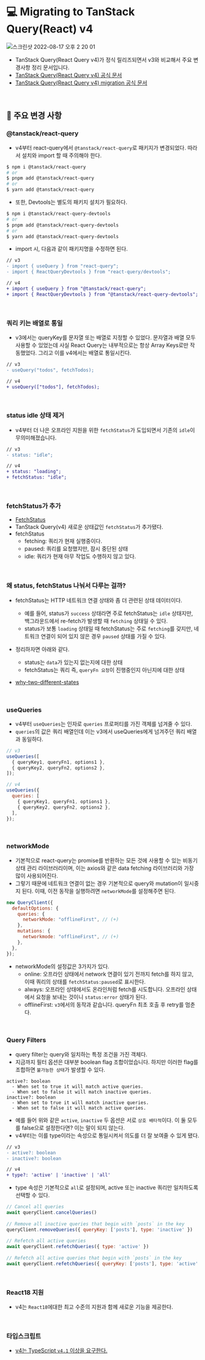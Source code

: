 # 💻 Migrating to TanStack Query(React) v4

![스크린샷 2022-08-17 오후 2 20 01](https://user-images.githubusercontent.com/64779472/185040681-2352e8c8-b2d7-40f7-893d-3ee2270904c9.png)

- TanStack Query(React Query v4)가 정식 릴리즈되면서 v3와 비교해서 주요 변경사항 정리 문서입니다.
- [TanStack Query(React Query v4) 공식 문서](https://tanstack.com/query/v4)
- [TanStack Query(React Query v4) migration 공식 문서](https://tanstack.com/query/v4/docs/framework/react/guides/migrating-to-react-query-4)

<br />

## 📃 주요 변경 사항

### @tanstack/react-query

- v4부터 react-query에서 `@tanstack/react-query`로 패키지가 변경되었다. 따라서 설치와 import 할 때 주의해야 한다.

```bash
$ npm i @tanstack/react-query
# or
$ pnpm add @tanstack/react-query
# or
$ yarn add @tanstack/react-query
```

- 또한, Devtools는 별도의 패키지 설치가 필요하다.

```bash
$ npm i @tanstack/react-query-devtools
# or
$ pnpm add @tanstack/react-query-devtools
# or
$ yarn add @tanstack/react-query-devtools
```

- import 시, 다음과 같이 패키지명을 수정하면 된다.

```diff
// v3
- import { useQuery } from "react-query";
- import { ReactQueryDevtools } from "react-query/devtools";

// v4
+ import { useQuery } from "@tanstack/react-query";
+ import { ReactQueryDevtools } from "@tanstack/react-query-devtools";
```

<br />

### 쿼리 키는 배열로 통일

- v3에서는 queryKey를 문자열 또는 배열로 지정할 수 있었다. 문자열과 배열 모두 사용할 수 있었는데 사실 React Query는 내부적으로는 항상 Array Keys로만 작동했었다. 그리고 이를 v4에서는 배열로 통일시킨다.

```diff
// v3
- useQuery("todos", fetchTodos);

// v4
+ useQuery(["todos"], fetchTodos);
```

<br />

### status idle 상태 제거

- v4부터 더 나은 오프라인 지원을 위한 `fetchStatus`가 도입되면서 기존의 `idle`이 무의미해졌습니다.

```diff
// v3
- status: "idle";

// v4
+ status: "loading";
+ fetchStatus: "idle";
```

<br />

### fetchStatus가 추가

- [FetchStatus](https://tanstack.com/query/v4/docs/guides/queries#why-two-different-states)
- TanStack Query(v4) 새로운 상태값인 `fetchStatus`가 추가됐다.
- fetchStatus
  - fetching: 쿼리가 현재 실행중이다.
  - paused: 쿼리를 요청했지만, 잠시 중단된 상태
  - idle: 쿼리가 현재 아무 작업도 수행하지 않고 있다.

<br />

### 왜 status, fetchStatus 나눠서 다루는 걸까?

- fetchStatus는 HTTP 네트워크 연결 상태와 좀 더 관련된 상태 데이터이다.
  - 예를 들어, status가 `success` 상태라면 주로 fetchStatus는 `idle` 상태지만, 백그라운드에서 re-fetch가 발생할 때 `fetching` 상태일 수 있다.
  - status가 보통 `loading` 상태일 때 fetchStatus는 주로 `fetching`를 갖지만, 네트워크 연결이 되어 있지 않은 경우 `paused` 상태를 가질 수 있다.
- 정리하자면 아래와 같다.

  - status는 `data`가 있는지 없는지에 대한 상태
  - fetchStatus는 쿼리 즉, `queryFn 요청`이 진행중인지 아닌지에 대한 상태

- [why-two-different-states](https://tanstack.com/query/v4/docs/react/guides/queries#why-two-different-states)

<br />

### useQueries

- v4부터 `useQueries`는 인자로 `queries` 프로퍼티를 가진 객체를 넘겨줄 수 있다.
- `queries`의 값은 쿼리 배열인데 이는 v3에서 useQueries에게 넘겨주던 쿼리 배열과 동일하다.

```js
// v3
useQueries([
  { queryKey1, queryFn1, options1 },
  { queryKey2, queryFn2, options2 },
]);

// v4
useQueries({
  queries: [
    { queryKey1, queryFn1, options1 },
    { queryKey2, queryFn2, options2 },
  ],
});
```

<br />

### networkMode

- 기본적으로 react-query는 promise를 반환하는 모든 것에 사용할 수 있는 비동기 상태 관리 라이브러리이며, 이는 axios와 같은 data fetching 라이브러리와 가장 많이 사용되어진다.
- 그렇기 때문에 네트워크 연결이 없는 경우 기본적으로 query와 mutation이 일시중지 된다. 이때, 이전 동작을 실행하려면 `networkMode`를 설정해주면 된다.

```js
new QueryClient({
  defaultOptions: {
    queries: {
      networkMode: "offlineFirst", // (+)
    },
    mutations: {
      networkmode: "offlineFirst", // (+)
    },
  },
});
```

- networkMode의 설정값은 3가지가 있다.
  - online: 오프라인 상태에서 network 연결이 있기 전까지 fetch를 하지 않고, 이때 쿼리의 상태를 `fetchStatus:paused`로 표시한다.
  - always: 오프라인 상태에서도 온라인처럼 fetch를 시도합니다. 오프라인 상태에서 요청을 보내는 것이니 `status:error` 상태가 된다.
  - offlineFirst: `v3`에서의 동작과 같습니다. queryFn 최초 호출 후 retry를 멈춘다.

<br />

### Query Filters

- query filter는 query와 일치하는 특정 조건을 가진 객체다.
- 지금까지 필터 옵션은 대부분 boolean flag 조합이었습니다. 하지만 이러한 flag를 조합하면 `불가능한 상태`가 발생할 수 있다.

```
active?: boolean
  - When set to true it will match active queries.
  - When set to false it will match inactive queries.
inactive?: boolean
  - When set to true it will match inactive queries.
  - When set to false it will match active queries.
```

- 예를 들어 위와 같은 `active`, `inactive` 두 옵션은 서로 `상호 배타적`이다. 이 둘 모두를 false으로 설정한다면? 이는 말이 되지 않는다.
- v4부터는 이를 type이라는 속성으로 통일시켜서 의도를 더 잘 보여줄 수 있게 됐다.

```diff
// v3
- active?: boolean
- inactive?: boolean

// v4
+ type?: 'active' | 'inactive' | 'all'
```

- type 속성은 기본적으로 `all`로 설정되며, active 또는 inactive 쿼리만 일치하도록 선택할 수 있다.

```js
// Cancel all queries
await queryClient.cancelQueries()
​
// Remove all inactive queries that begin with `posts` in the key
queryClient.removeQueries({ queryKey: ['posts'], type: 'inactive' })
​
// Refetch all active queries
await queryClient.refetchQueries({ type: 'active' })
​
// Refetch all active queries that begin with `posts` in the key
await queryClient.refetchQueries({ queryKey: ['posts'], type: 'active' })
```

<br />

### React18 지원

- v4는 `React18`에대한 최고 수준의 지원과 함께 새로운 기능을 제공한다.

<br />

### 타입스크립트

- [v4는 TypeScript `v4.1` 이상을 요구한다.](https://tanstack.com/query/v4/docs/react/guides/migrating-to-react-query-4#typescript)

<br />
